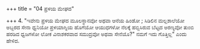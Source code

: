 +++
title = "04 ಪ್ರಳಯ ಮೇಘದ"

+++
4. "ಇವೇನು ಪ್ರಳಯ ಮೇಘದ ಮೂಲಸ್ಥಾನವೋ ಅಥವಾ ಆನೆಯ ಹಿಂಡೋ ; ಸಿಡಿಲಿನ ಮಲ್ಲಶಾಲೆಯೋ ಅಬ್ಬರದ ಸೇನಾ ಧ್ವನಿಯೋ  ಪ್ರಳಯಾಗ್ನಿಯ ಹೊಗೆಯೋ ಆಯುಧಗಳೋ  ನೆಲಕ್ಕೆ ಹಬ್ಬಿಸಿರುವ ಬೆಟ್ಟದ ಅರಣ್ಯವೋ  ತುಂಬಿ ಹರಡಿದ ಧ್ವಜಗಳೋ  ಲೋಕ ವಿನಾಶಕರವಾದ ಸಮುದ್ರವೋ ಅಥವಾ ಸೇನೆಯೊ?" ನಮಗೆ ಇದು ಗೊತ್ತಿಲ್ಲ" ಎಂದು ಹೇಳಿದ.